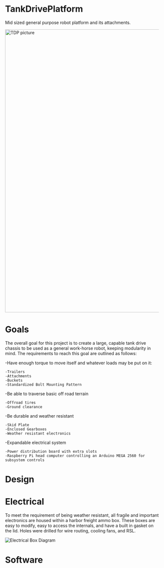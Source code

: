 # TankDrivePlatform
Mid sized general purpose robot platform and its attachments.

<img width="927" alt="TDP picture" src="https://github.com/user-attachments/assets/fc21cb75-32fa-48a9-9e93-b51e18124da0" />

# Goals
The overall goal for this project is to create a large, capable tank drive chassis to be used as a general work-horse robot, keeping modularity in mind.
The requirements to reach this goal are outlined as follows:

  -Have enough torque to move itself and whatever loads may be put on it:
  
    -Trailers
    -Attachments
    -Buckets
    -Standardized Bolt Mounting Pattern

  -Be able to traverse basic off road terrain

    -Offroad tires
    -Ground clearance

  -Be durable and weather resistant

    -Skid Plate
    -Enclosed Gearboxes
    -Weather resistant electronics

  -Expandable electrical system

    -Power distribution board with extra slots
    -Raspberry Pi head computer controlling an Arduino MEGA 2560 for subsystem controls

# Design

# Electrical

To meet the requirement of being weather resistant, all fragile and important electronics are housed within a harbor freight ammo box. These boxes are easy to modify, easy to access the internals, and have a built in gasket on the lid. Holes were drilled for wire routing, cooling fans, and RSL.

![Electrical Box Diagram](https://github.com/user-attachments/assets/73345639-4510-4ce1-9794-49588136e640)

# Software


